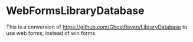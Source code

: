 # WebFormsLibraryDatabase
This is a conversion of https://github.com/GhostReven/LibraryDatabase to use web forms, instead of win forms.
